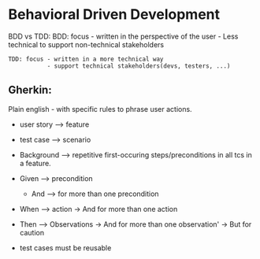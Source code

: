 # Behavioral Driven Development
BDD vs TDD:
    BDD: focus - written in the perspective of the user
               - Less technical to support non-technical stakeholders

    TDD: focus - written in a more technical way
               - support technical stakeholders(devs, testers, ...)

## Gherkin:
Plain english - with specific rules to phrase user actions.

- user story --> feature
- test case --> scenario
- Background --> repetitive first-occuring steps/preconditions in all tcs in a feature.
- Given --> precondition
    - And --> for more than one precondition
- When --> action
    -> And for more than one action
- Then --> Observations
    -> And for more than one observation'
    -> But for caution

- test cases must be reusable